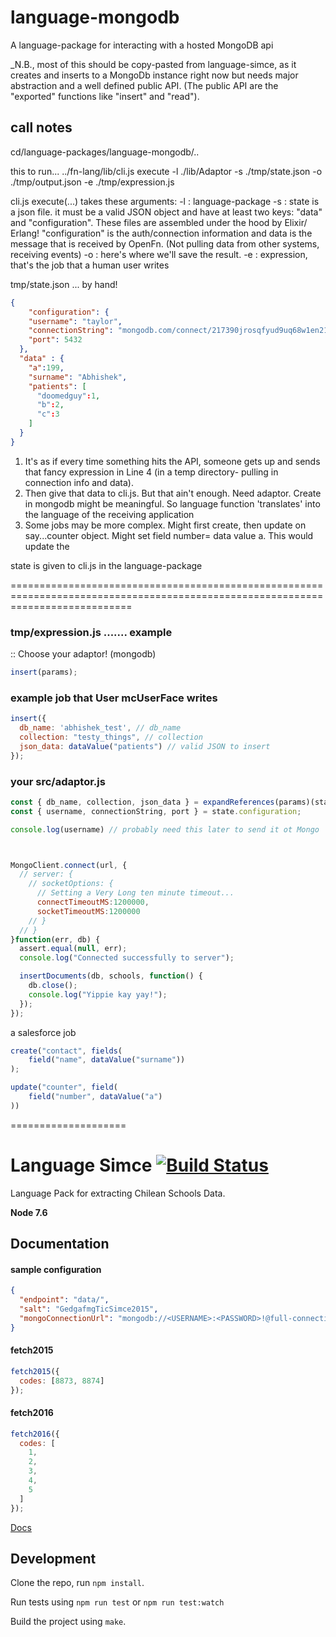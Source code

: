 # language-mongodb
A language-package for interacting with a hosted MongoDB api

_N.B., most of this should be copy-pasted from language-simce, as it creates and inserts to a MongoDb instance right now but needs major abstraction and a well defined public API. (The public API are the "exported" functions like "insert" and "read").


## call notes
cd/language-packages/language-mongodb/..

this to run...
../fn-lang/lib/cli.js execute -l ./lib/Adaptor -s ./tmp/state.json -o ./tmp/output.json -e ./tmp/expression.js

cli.js execute(...) takes these arguments:
-l : language-package
-s : state is a json file. it must be a valid JSON object and have at least two keys: "data" and "configuration". These files are assembled under the hood by Elixir/ Erlang! "configuration" is the auth/connection information and data is the message that is received by OpenFn. (Not pulling data from other systems, receiving events)
-o : here's where we'll save the result.
-e : expression, that's the job that a human user writes

tmp/state.json       ... by hand!
```json
{
	"configuration": {
  	"username": "taylor",
    "connectionString": "mongodb.com/connect/217390jrosqfyud9uq68w1en213@!#21321rfwqdsqds",
    "port": 5432
  },
  "data" : {
  	"a":199,
    "surname": "Abhishek",
    "patients": [
      "doomedguy":1,
      "b":2,
      "c":3
    ]
  }
}
```

1. It's as if every time something hits the API, someone gets up and sends that fancy expression in Line 4 (in a temp directory- pulling in connection info and data).
2. Then give that data to cli.js. But that ain't enough. Need adaptor. Create in mongodb might be meaningful. So language function 'translates' into the language of the receiving application
3. Some jobs may be more complex. Might first create, then update on say...counter object. Might set field number= data value a. This would update the

state is given to cli.js in the language-package



=================================================================================================================================
### tmp/expression.js ....... example

:: Choose your adaptor! (mongodb)
```js
insert(params);
```
### example job that User mcUserFace writes
```js
insert({
  db_name: 'abhishek_test', // db_name
  collection: "testy_things", // collection
  json_data: dataValue("patients") // valid JSON to insert
});
```
### your src/adaptor.js
```js
const { db_name, collection, json_data } = expandReferences(params)(state);
const { username, connectionString, port } = state.configuration;

console.log(username) // probably need this later to send it ot Mongo



MongoClient.connect(url, {
  // server: {
    // socketOptions: {
      // Setting a Very Long ten minute timeout...
      connectTimeoutMS:1200000,
      socketTimeoutMS:1200000
    // }
  // }
}function(err, db) {
  assert.equal(null, err);
  console.log("Connected successfully to server");

  insertDocuments(db, schools, function() {
    db.close();
    console.log("Yippie kay yay!");
  });
});

```
a salesforce job
```js
create("contact", fields(
	field("name", dataValue("surname"))
);

update("counter", field(
	field("number", dataValue("a")
))
```

====================

Language Simce [![Build Status](https://travis-ci.org/OpenFn/language-simce.svg?branch=master)](https://travis-ci.org/OpenFn/language-zurdo)
==============

Language Pack for extracting Chilean Schools Data.

**Node 7.6**

Documentation
-------------

#### sample configuration
```json
{
  "endpoint": "data/",
  "salt": "GedgafmgTicSimce2015",
  "mongoConnectionUrl": "mongodb://<USERNAME>:<PASSWORD>!@full-connection-string/<DATABASE>?ssl=true&replicaSet=Cluster0-shard-0&authSource=admin"
}
```

#### fetch2015
```js
fetch2015({
  codes: [8873, 8874]
});
```

#### fetch2016
```js
fetch2016({
  codes: [
    1,
    2,
    3,
    4,
    5
  ]
});
```

[Docs](docs/index)


Development
-----------

Clone the repo, run `npm install`.

Run tests using `npm run test` or `npm run test:watch`

Build the project using `make`.
